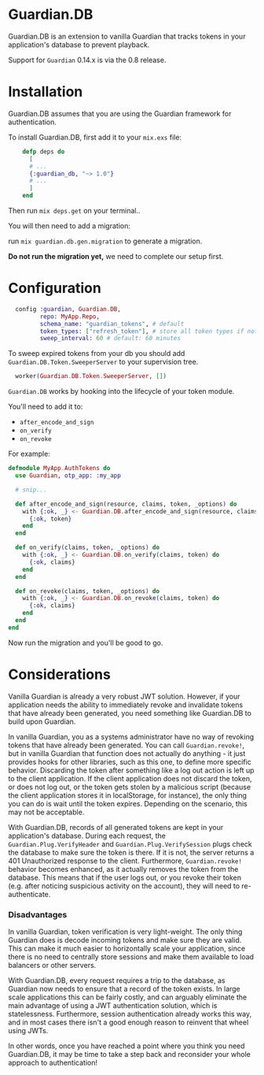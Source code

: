 Guardian.DB
==========

Guardian.DB is an extension to vanilla Guardian that tracks tokens in your
application's database to prevent playback.

Support for `Guardian` 0.14.x is via the 0.8 release.

Installation
==========

Guardian.DB assumes that you are using the Guardian framework for authentication.

To install Guardian.DB, first add it to your `mix.exs` file:

```elixir
    defp deps do
      [
      # ...
      {:guardian_db, "~> 1.0"}
      # ...
      ]
    end
```

Then run `mix deps.get` on your terminal..

You will then need to add a migration:

run `mix guardian.db.gen.migration` to generate a migration.

**Do not run the migration yet,** we need to complete our setup first.

# Configuration

```elixir
  config :guardian, Guardian.DB,
         repo: MyApp.Repo,
         schema_name: "guardian_tokens", # default
         token_types: ["refresh_token"], # store all token types if not set
         sweep_interval: 60 # default: 60 minutes
```

To sweep expired tokens from your db you should add `Guardian.DB.Token.SweeperServer` to your supervision tree.

```elixir
  worker(Guardian.DB.Token.SweeperServer, [])
```

`Guardian.DB` works by hooking into the lifecycle of your token module.

You'll need to add it to:

* `after_encode_and_sign`
* `on_verify`
* `on_revoke`

For example:

```elixir
defmodule MyApp.AuthTokens do
  use Guardian, otp_app: :my_app

  # snip...

  def after_encode_and_sign(resource, claims, token, _options) do
    with {:ok, _} <- Guardian.DB.after_encode_and_sign(resource, claims["typ"], claims, token) do
      {:ok, token}
    end
  end

  def on_verify(claims, token, _options) do
    with {:ok, _} <- Guardian.DB.on_verify(claims, token) do
      {:ok, claims}
    end
  end

  def on_revoke(claims, token, _options) do
    with {:ok, _} <- Guardian.DB.on_revoke(claims, token) do
      {:ok, claims}
    end
  end
end
```

Now run the migration and you'll be good to go.

Considerations
==========

Vanilla Guardian is already a very robust JWT solution. However, if your application needs the ability to immediately revoke and invalidate tokens that have already been generated, you need something like Guardian.DB to build upon Guardian.

In vanilla Guardian, you as a systems administrator have no way of revoking tokens that have already been generated. You can call `Guardian.revoke!`, but in vanilla Guardian that function does not actually do anything - it just provides hooks for other libraries, such as this one, to define more specific behavior. Discarding the token after something like a log out action is left up to the client application. If the client application does not discard the token, or does not log out, or the token gets stolen by a malicious script (because the client application stores it in localStorage, for instance), the only thing you can do is wait until the token expires. Depending on the scenario, this may not be acceptable.

With Guardian.DB, records of all generated tokens are kept in your application's database. During each request, the `Guardian.Plug.VerifyHeader` and `Guardian.Plug.VerifySession` plugs check the database to make sure the token is there. If it is not, the server returns a 401 Unauthorized response to the client. Furthermore, `Guardian.revoke!` behavior becomes enhanced, as it actually removes the token from the database. This means that if the user logs out, or you revoke their token (e.g. after noticing suspicious activity on the account), they will need to re-authenticate.

### Disadvantages

In vanilla Guardian, token verification is very light-weight. The only thing Guardian does is decode incoming tokens and make sure they are valid. This can make it much easier to horizontally scale your application, since there is no need to centrally store sessions and make them available to load balancers or other servers.

With Guardian.DB, every request requires a trip to the database, as Guardian now needs to ensure that a record of the token exists. In large scale applications this can be fairly costly, and can arguably eliminate the main advantage of using a JWT authentication solution, which is statelessness. Furthermore, session authentication already works this way, and in most cases there isn't a good enough reason to reinvent that wheel using JWTs.

In other words, once you have reached a point where you think you need Guardian.DB, it may be time to take a step back and reconsider your whole approach to authentication!
